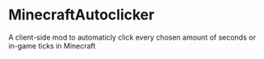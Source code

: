 # MinecraftAutoclicker
A client-side mod to automaticly click every chosen amount of seconds or in-game ticks in Minecraft
